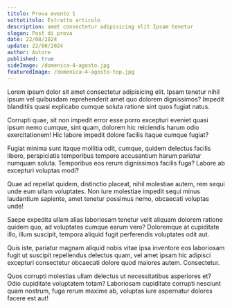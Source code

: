 ```yaml
---
titolo: Prova evento 1
sottotitolo: Estratto articolo
description: amet consectetur adipisicing elit Ipsam tenetur
slogan: Post di prova
date: 22/08/2024
update: 22/08/2024
author: Autore
published: true
sideImage: /domenica-4-agosto.jpg
featuredImage: /domenica-4-agosto-top.jpg
---
```


Lorem ipsum dolor sit amet consectetur adipisicing elit. Ipsam tenetur nihil ipsum vel quibusdam reprehenderit amet quo dolorem dignissimos? Impedit blanditiis quasi explicabo cumque soluta ratione sint quos fugiat natus.

Corrupti quae, sit non impedit error esse porro excepturi eveniet quasi ipsum nemo cumque, sint quam, dolorem hic reiciendis harum odio exercitationem! Hic labore impedit dolore facilis itaque cumque fugiat?

Fugiat minima sunt itaque mollitia odit, cumque, quidem delectus facilis libero, perspiciatis temporibus tempore accusantium harum pariatur numquam soluta. Temporibus eos rerum dignissimos facilis fuga? Labore ab excepturi voluptas modi?

Quae ad repellat quidem, distinctio placeat, nihil molestiae autem, rem sequi unde eum ullam voluptates. Non iure molestiae impedit sequi minus laudantium sapiente, amet tenetur possimus nemo, obcaecati voluptas unde!

Saepe expedita ullam alias laboriosam tenetur velit aliquam dolorem ratione quidem quo, ad voluptates cumque earum vero? Doloremque at cupiditate illo, illum suscipit, tempora aliquid fugit perferendis voluptates odit aut.

Quis iste, pariatur magnam aliquid nobis vitae ipsa inventore eos laboriosam fugit ut suscipit repellendus delectus quam, vel amet ipsam hic adipisci excepturi consectetur obcaecati dolore quod maiores autem. Consectetur.

Quos corrupti molestias ullam delectus ut necessitatibus asperiores et? Odio cupiditate voluptatem totam? Laboriosam cupiditate corrupti nesciunt quam nostrum, fuga rerum maxime ab, voluptas iure aspernatur dolores facere est aut!
